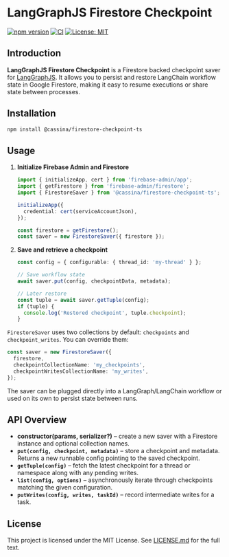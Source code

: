 # LangGraphJS Firestore Checkpoint

[![npm version](https://img.shields.io/npm/v/@cassina/firestore-checkpoint-ts)](https://www.npmjs.com/package/@cassina/firestore-checkpoint-ts)
[![CI](https://github.com/cassina/langgraphjs-checkpoint-firestore/actions/workflows/ci.yml/badge.svg)](https://github.com/cassina/langgraphjs-checkpoint-firestore/actions/workflows/ci.yml)
[![License: MIT](https://img.shields.io/badge/License-MIT-green.svg)](LICENSE.md)

## Introduction

**LangGraphJS Firestore Checkpoint** is a Firestore backed checkpoint saver for [LangGraphJS](https://github.com/langchain-ai/langgraphjs). It allows you to persist and restore LangChain workflow state in Google Firestore, making it easy to resume executions or share state between processes.

## Installation

```bash
npm install @cassina/firestore-checkpoint-ts
```

## Usage

1. **Initialize Firebase Admin and Firestore**
   ```typescript
   import { initializeApp, cert } from 'firebase-admin/app';
   import { getFirestore } from 'firebase-admin/firestore';
   import { FirestoreSaver } from '@cassina/firestore-checkpoint-ts';

   initializeApp({
     credential: cert(serviceAccountJson),
   });

   const firestore = getFirestore();
   const saver = new FirestoreSaver({ firestore });
   ```

2. **Save and retrieve a checkpoint**
   ```typescript
   const config = { configurable: { thread_id: 'my-thread' } };

   // Save workflow state
   await saver.put(config, checkpointData, metadata);

   // Later restore
   const tuple = await saver.getTuple(config);
   if (tuple) {
     console.log('Restored checkpoint', tuple.checkpoint);
   }
   ```

`FirestoreSaver` uses two collections by default: `checkpoints` and `checkpoint_writes`. You can override them:

```typescript
const saver = new FirestoreSaver({
  firestore,
  checkpointCollectionName: 'my_checkpoints',
  checkpointWritesCollectionName: 'my_writes',
});
```

The saver can be plugged directly into a LangGraph/LangChain workflow or used on its own to persist state between runs.

## API Overview

- **constructor(params, serializer?)** – create a new saver with a Firestore instance and optional collection names.
- **`put(config, checkpoint, metadata)`** – store a checkpoint and metadata. Returns a new runnable config pointing to the saved checkpoint.
- **`getTuple(config)`** – fetch the latest checkpoint for a thread or namespace along with any pending writes.
- **`list(config, options)`** – asynchronously iterate through checkpoints matching the given configuration.
- **`putWrites(config, writes, taskId)`** – record intermediate writes for a task.

## License

This project is licensed under the MIT License. See [LICENSE.md](LICENSE.md) for the full text.
